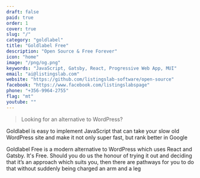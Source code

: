 ```yaml
---
draft: false
paid: true
order: 1
cover: true
slug: "/"
category: "goldlabel"
title: "Goldlabel Free"
description: "Open Source & Free Forever"
icon: "home"
image: "/png/og.png"
keywords: "JavaScript, Gatsby, React, Progressive Web App, MUI"
email: "ai@listingslab.com"
website: "https://github.com/listingslab-software/open-source"
facebook: "https://www.facebook.com/listingslabspage"
phone: "+356-9964-2755"
flag: "mt"
youtube: ""
---
```

> Looking for an alternative to WordPress?

Goldlabel is easy to implement JavaScript that can take your slow old WordPress site and make it not only super fast, but rank better in Google

Goldlabel Free is a modern alternative to WordPress which uses React and Gatsby. It's Free. Should you do us the honour of trying it out and deciding that it’s an approach which suits you, then there are pathways for you to do that without suddenly being charged an arm and a leg
